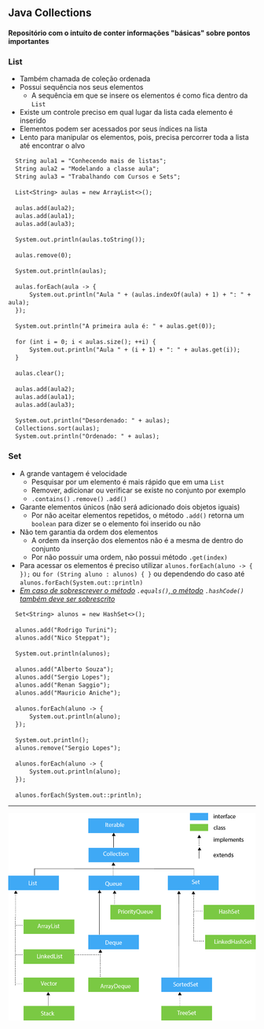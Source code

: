 ## Java Collections

#### Repositório com o intuíto de conter informações "básicas" sobre pontos importantes

### List

- Também chamada de coleção ordenada
- Possui sequência nos seus elementos
  - A sequência em que se insere os elementos é como fica dentro da ```List```
- Existe um controle preciso em qual lugar da lista cada elemento é inserido
- Elementos podem ser acessados por seus índices na lista
- Lento para manipular os elementos, pois, precisa percorrer toda a lista até encontrar o alvo

```
  String aula1 = "Conhecendo mais de listas";
  String aula2 = "Modelando a classe aula";
  String aula3 = "Trabalhando com Cursos e Sets";
  
  List<String> aulas = new ArrayList<>();
  
  aulas.add(aula2);
  aulas.add(aula1);
  aulas.add(aula3);
  
  System.out.println(aulas.toString());
  
  aulas.remove(0);
  
  System.out.println(aulas);
  
  aulas.forEach(aula -> {
      System.out.println("Aula " + (aulas.indexOf(aula) + 1) + ": " + aula);
  });
  
  System.out.println("A primeira aula é: " + aulas.get(0));
  
  for (int i = 0; i < aulas.size(); ++i) {
      System.out.println("Aula " + (i + 1) + ": " + aulas.get(i));
  }
  
  aulas.clear();
  
  aulas.add(aula2);
  aulas.add(aula1);
  aulas.add(aula3);
  
  System.out.println("Desordenado: " + aulas);
  Collections.sort(aulas);
  System.out.println("Ordenado: " + aulas);
```

### Set

- A grande vantagem é velocidade
  - Pesquisar por um elemento é mais rápido que em uma ```List```
  - Remover, adicionar ou verificar se existe no conjunto por exemplo
  - ```.contains()``` ```.remove()``` ```.add()```
- Garante elementos únicos (não será adicionado dois objetos iguais)
  - Por não aceitar elementos repetidos, o método ```.add()``` retorna um ```boolean``` para dizer se o elemento foi inserido ou não
- Não tem garantia da ordem dos elementos
  - A ordem da inserção dos elementos não é a mesma de dentro do conjunto
  - Por não possuir uma ordem, não possui método ```.get(index)```
- Para acessar os elementos é preciso utilizar ```alunos.forEach(aluno -> { });``` ou ```for (String aluno : alunos) { }``` ou dependendo do caso até ```alunos.forEach(System.out::println)```
- <i><u>Em caso de sobrescrever o método</u> ```.equals()```<u>, o método</u> ```.hashCode()``` <u>também deve ser sobrescrito</u></i>


```
  Set<String> alunos = new HashSet<>();
  
  alunos.add("Rodrigo Turini");
  alunos.add("Nico Steppat");
  
  System.out.println(alunos);
  
  alunos.add("Alberto Souza");
  alunos.add("Sergio Lopes");
  alunos.add("Renan Saggio");
  alunos.add("Mauricio Aniche");
  
  alunos.forEach(aluno -> {
      System.out.println(aluno);
  });
  
  System.out.println();
  alunos.remove("Sergio Lopes");
  
  alunos.forEach(aluno -> {
      System.out.println(aluno);
  });
  
  alunos.forEach(System.out::println);
```

---


![Java Collection Hierarchy](images/java-collection-hierarchy.png)